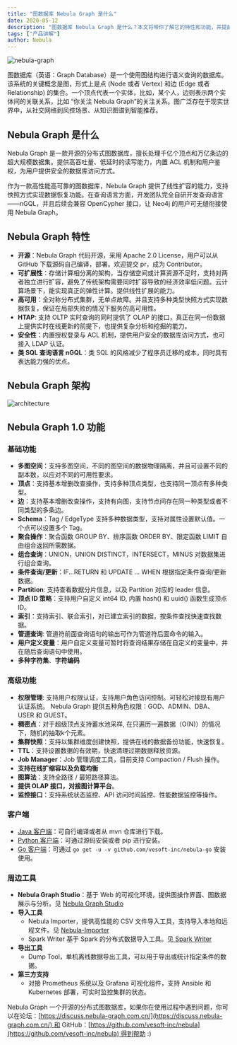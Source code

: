 ```yaml
---
title: "图数据库 Nebula Graph 是什么"
date: 2020-05-12
description: "图数据库 Nebula Graph 是什么？本文将带你了解它的特性和功能，并提前揭秘部分 Nebula Graph 1.0 功能"
tags: ["产品讲解"]
author: Nebula
---
```


![nebula-graph](https://www-cdn.nebula-graph.com.cn/nebula-blog/Nebula01.jpeg)

图数据库（英语：Graph Database）是一个使用图结构进行语义查询的数据库。该系统的关键概念是图，形式上是点 (Node 或者 Vertex) 和边 (Edge 或者 Relationship) 的集合。一个顶点代表一个实体，比如，某个人，边则表示两个实体间的关联关系，比如 “你关注 Nebula Graph”的关注关系。图广泛存在于现实世界中，从社交网络到风控场景、从知识图谱到智能推荐。

## Nebula Graph 是什么

Nebula Graph 是一款开源的分布式图数据库，擅长处理千亿个顶点和万亿条边的超大规模数据集。提供高吞吐量、低延时的读写能力，内置 ACL 机制和用户鉴权，为用户提供安全的数据库访问方式。

作为一款高性能高可靠的图数据库，Nebula Graph 提供了线性扩容的能力，支持快照方式实现数据恢复功能。在查询语言方面，开发团队完全自研开发查询语言——nGQL，并且后续会兼容 OpenCypher 接口，让 Neo4j 的用户可无缝衔接使用 Nebula Graph。

## Nebula Graph 特性


- **开源**：Nebula Graph 代码开源，采用 Apache 2.0 License，用户可以从 GitHub 下载源码自己编译，部署。欢迎提交 pr，成为 Contributor。
- **可扩展性**：存储计算相分离的架构，当存储空间或计算资源不足时，支持对两者独立进行扩容，避免了传统架构需要同时扩容导致的经济效率低问题。云计算场景下，能实现真正的弹性计算。提供线性扩展的能力。
- **高可用**：全对称分布式集群，无单点故障。并且支持多种类型快照方式实现数据恢复，保证在局部失败的情况下服务的高可用性。
- **HTAP**: 支持 OLTP 实时查询的同时提供了 OLAP 的接口，真正在同一份数据上提供实时在线更新的前提下，也提供复杂分析和挖掘的能力。
- **安全性**：内置授权登录与 ACL 机制，提供用户安全的数据库访问方式，也可接入 LDAP 认证。
- **类 SQL 查询语言 nGQL**：类 SQL 的风格减少了程序员迁移的成本，同时具有表达能力强的优点。

## Nebula Graph 架构

![architecture](https://www-cdn.nebula-graph.com.cn/nebula-blog/Nebula02.png)


## Nebula Graph 1.0 功能

### 基础功能

- **多图空间**：支持多图空间，不同的图空间的数据物理隔离，并且可设置不同的副本数，以应对不同的可用性要求。
- **顶点**：支持基本增删改查操作，支持多种顶点类型，也支持同一顶点有多种类型。
- **边**：支持基本增删改查操作，支持有向图，支持节点间存在同一种类型或者不同类型的多条边。
- **Schema**：Tag / EdgeType 支持多种数据类型，支持对属性设置默认值。一个点可以设置多个 Tag。
- **聚合操作**：聚合函数 GROUP BY、排序函数 ORDER BY、限定函数 LIMIT 自由组合返回所需数据。
- **组合查询**：UNION，UNION DISTINCT，INTERSECT，MINUS 对数据集进行组合查询。
- **条件查询/更新**：IF...RETURN 和 UPDATE ... WHEN 根据指定条件查询/更新数据。
- **Partition**: 支持查看数据分片信息，以及 Partition 对应的 leader 信息。
- **顶点 ID 策略**：支持用户自定义 int64 ID, 内置 hash() 和 uuid() 函数生成顶点 ID。
- **索引**：支持索引、联合索引，对已建立索引的数据，按条件查找快速查找数据。
- **管道查询**: 管道符前面查询语句的输出可作为管道符后面命令的输入。
- **用户定义变量**：用户自定义变量可暂时将查询结果存储在自定义的变量中，并在随后查询语句中使用。
- **多种字符集**、**字符编码**

### 高级功能

- **权限管理**: 支持用户权限认证，支持用户角色访问控制。可轻松对接现有用户认证系统。 Nebula Graph 提供五种角色权限：GOD、ADMIN、DBA、USER 和 GUEST。
- **稠密点**：对于超级顶点支持蓄水池采样, 在只遍历一遍数据（O(N)）的情况下，随机的抽取k个元素。
- **集群快照**：支持以集群维度创建快照，提供在线的数据备份功能，快速恢复。
- **TTL**：支持设置数据的有效期，快速清理过期数据释放资源。
- **Job Manager**：Job 管理调度工具，目前支持 Compaction / Flush 操作。
- **支持在线扩缩容以及负载均衡**
- **图算法**：支持全路径 / 最短路径算法。
- **提供 OLAP 接口，对接图计算平台**。
- **监控接口**：支持系统状态监控、API 访问时间监控、性能数据监控等操作。

### 客户端

- [Java 客户端](https://github.com/vesoft-inc/nebula-java)：可自行编译或者从 mvn 仓库进行下载。
- [Python 客户端](https://github.com/vesoft-inc/nebula-python)：可通过源码安装或者 pip 进行安装。
- [Go 客户端](https://github.com/vesoft-inc/nebula-go)：可通过 `go get -u -v github.com/vesoft-inc/nebula-go` 安装使用。

### 周边工具

- **Nebula Graph Studio**：基于 Web 的可视化环境，提供图操作界面、图数据展示与分析。见 [Nebula Graph Studio](https://github.com/vesoft-inc/nebula-web-docker)
- **导入工具**
  - Nebula Importer，提供高性能的 CSV 文件导入工具，支持导入本地和远程文件。见 [Nebula-Importer](https://github.com/vesoft-inc/nebula-importer)
  - Spark Writer 基于 Spark 的分布式数据导入工具。见[ Spark Writer](https://github.com/vesoft-inc/nebula/blob/master/docs/manual-CN/3.build-develop-and-administration/3.deploy-and-administrations/server-administration/storage-service-administration/data-import/spark-writer.md)
- **导出工具**
  - Dump Tool，单机离线数据导出工具，可以用于导出或统计指定条件的数据。
- **第三方支持**
  - 对接 Prometheus 系统以及 Grafana 可视化组件，支持 Ansible 和 Kubernetes 部署，可实时监控集群的状态。


Nebula Graph 一个开源的分布式图数据库，如果你在使用过程中遇到问题，你可以在论坛：[https://discuss.nebula-graph.com.cn/](https://discuss.nebula-graph.com.cn/) 和 GitHub：[https://github.com/vesoft-inc/nebula](https://github.com/vesoft-inc/nebula) 得到帮助 :)